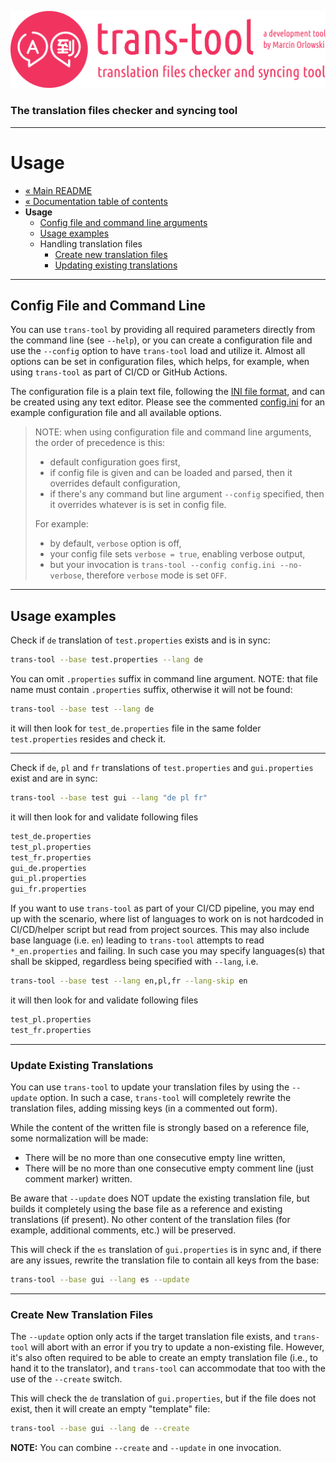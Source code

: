 ![trans-tool logo](../artwork/trans-tool-logo.png)

### The translation files checker and syncing tool ###

---

# Usage #

* [« Main README](../README.md)
* [« Documentation table of contents](README.md)
* **Usage**
  * [Config file and command line arguments](#config-file-and-command-line)
  * [Usage examples](#usage-examples)
  * Handling translation files
    * [Create new translation files](#create-new-translation-files)
    * [Updating existing translations](#update-existing-translations)

---

## Config File and Command Line ##

You can use `trans-tool` by providing all required parameters directly from the command line (see
`--help`), or you can create a configuration file and use the `--config` option to have `trans-tool`
load and utilize it. Almost all options can be set in configuration files, which helps, for example,
when using `trans-tool` as part of CI/CD or GitHub Actions.

The configuration file is a plain text file, following the
[INI file format](https://en.wikipedia.org/wiki/INI_file), and can be created using any text editor.
Please see the commented [config.ini](../config.ini) for an example configuration file and all
available options.


> NOTE: when using configuration file and command line arguments, the order of precedence is this:
>
> * default configuration goes first,
> * if config file is given and can be loaded and parsed, then it overrides default configuration,
> * if there's any command but line argument `--config` specified, then it overrides whatever is is
    set in config file.
>
> For example:
>
> * by default, `verbose` option is off,
> * your config file sets `verbose = true`, enabling verbose output,
> * but your invocation is `trans-tool --config config.ini --no-verbose`, therefore `verbose` mode
    is set `OFF`.

---

## Usage examples ##

Check if `de` translation of `test.properties` exists and is in sync:

```bash
trans-tool --base test.properties --lang de
```

You can omit `.properties` suffix in command line argument. NOTE: that file name must
contain `.properties` suffix, otherwise it will not be found:

```bash
trans-tool --base test --lang de
```

it will then look for `test_de.properties` file in the same folder `test.properties` resides and
check it.

---

Check if `de`, `pl` and `fr` translations of `test.properties` and `gui.properties` exist and are in
sync:

```bash
trans-tool --base test gui --lang "de pl fr"
```

it will then look for and validate following files

```bash
test_de.properties
test_pl.properties
test_fr.properties
gui_de.properties
gui_pl.properties
gui_fr.properties
```

If you want to use `trans-tool` as part of your CI/CD pipeline, you may end up with the scenario,
where list of languages to work on is not hardcoded in CI/CD/helper script but read from project
sources. This may also include base language (i.e. `en`) leading to `trans-tool` attempts to
read `*_en.properties` and failing. In such case you may specify languages(s) that shall be skipped,
regardless being specified with `--lang`, i.e.

```bash
trans-tool --base test --lang en,pl,fr --lang-skip en
```

it will then look for and validate following files

```bash
test_pl.properties
test_fr.properties
```

---

### Update Existing Translations ###

You can use `trans-tool` to update your translation files by using the `--update` option. In such
a case, `trans-tool` will completely rewrite the translation files, adding missing keys (in a
commented out form).

While the content of the written file is strongly based on a reference file, some normalization will
be made:

* There will be no more than one consecutive empty line written,
* There will be no more than one consecutive empty comment line (just comment marker) written.

Be aware that `--update` does NOT update the existing translation file, but builds it completely
using the base file as a reference and existing translations (if present). No other content of the
translation files (for example, additional comments, etc.) will be preserved.

This will check if the `es` translation of `gui.properties` is in sync and, if there are any issues,
rewrite the translation file to contain all keys from the base:

```bash
trans-tool --base gui --lang es --update
```

---

### Create New Translation Files ###

The `--update` option only acts if the target translation file exists, and `trans-tool` will abort
with an error if you try to update a non-existing file. However, it's also often required to be able
to create an empty translation file (i.e., to hand it to the translator), and `trans-tool` can
accommodate that too with the use of the `--create` switch.

This will check the `de` translation of `gui.properties`, but if the file does not exist, then it
will create an empty "template" file:

```bash
trans-tool --base gui --lang de --create
```

**NOTE:** You can combine `--create` and `--update` in one invocation.
